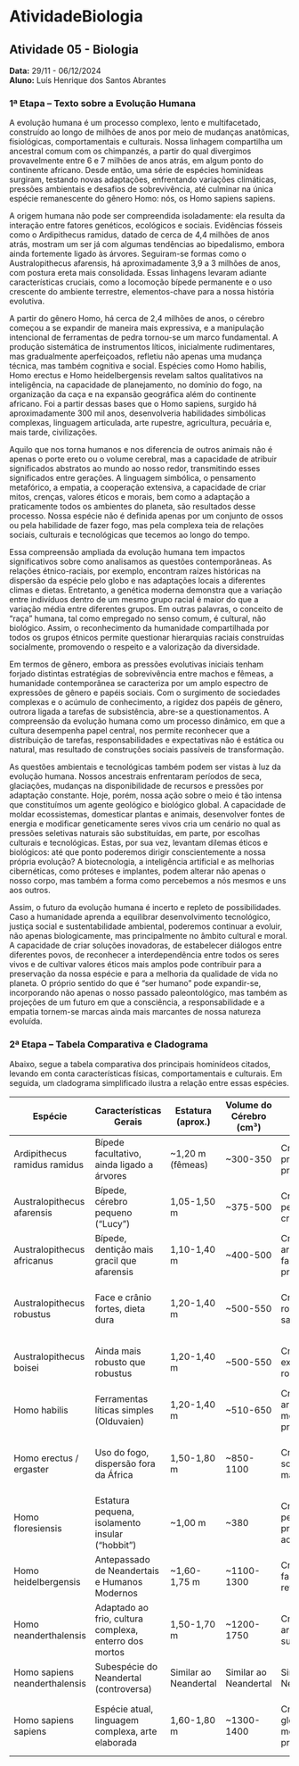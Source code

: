 # AtividadeBiologia

## Atividade 05 - Biologia

**Data:** 29/11 - 06/12/2024  
**Aluno:** Luís Henrique dos Santos Abrantes

### 1ª Etapa – Texto sobre a Evolução Humana

A evolução humana é um processo complexo, lento e multifacetado, construído ao longo de milhões de anos por meio de mudanças anatômicas, fisiológicas, comportamentais e culturais. Nossa linhagem compartilha um ancestral comum com os chimpanzés, a partir do qual divergimos provavelmente entre 6 e 7 milhões de anos atrás, em algum ponto do continente africano. Desde então, uma série de espécies hominídeas surgiram, testando novas adaptações, enfrentando variações climáticas, pressões ambientais e desafios de sobrevivência, até culminar na única espécie remanescente do gênero Homo: nós, os Homo sapiens sapiens.

A origem humana não pode ser compreendida isoladamente: ela resulta da interação entre fatores genéticos, ecológicos e sociais. Evidências fósseis como o Ardipithecus ramidus, datado de cerca de 4,4 milhões de anos atrás, mostram um ser já com algumas tendências ao bipedalismo, embora ainda fortemente ligado às árvores. Seguiram-se formas como o Australopithecus afarensis, há aproximadamente 3,9 a 3 milhões de anos, com postura ereta mais consolidada. Essas linhagens levaram adiante características cruciais, como a locomoção bípede permanente e o uso crescente do ambiente terrestre, elementos-chave para a nossa história evolutiva.

A partir do gênero Homo, há cerca de 2,4 milhões de anos, o cérebro começou a se expandir de maneira mais expressiva, e a manipulação intencional de ferramentas de pedra tornou-se um marco fundamental. A produção sistemática de instrumentos líticos, inicialmente rudimentares, mas gradualmente aperfeiçoados, refletiu não apenas uma mudança técnica, mas também cognitiva e social. Espécies como Homo habilis, Homo erectus e Homo heidelbergensis revelam saltos qualitativos na inteligência, na capacidade de planejamento, no domínio do fogo, na organização da caça e na expansão geográfica além do continente africano. Foi a partir dessas bases que o Homo sapiens, surgido há aproximadamente 300 mil anos, desenvolveria habilidades simbólicas complexas, linguagem articulada, arte rupestre, agricultura, pecuária e, mais tarde, civilizações.

Aquilo que nos torna humanos e nos diferencia de outros animais não é apenas o porte ereto ou o volume cerebral, mas a capacidade de atribuir significados abstratos ao mundo ao nosso redor, transmitindo esses significados entre gerações. A linguagem simbólica, o pensamento metafórico, a empatia, a cooperação extensiva, a capacidade de criar mitos, crenças, valores éticos e morais, bem como a adaptação a praticamente todos os ambientes do planeta, são resultados desse processo. Nossa espécie não é definida apenas por um conjunto de ossos ou pela habilidade de fazer fogo, mas pela complexa teia de relações sociais, culturais e tecnológicas que tecemos ao longo do tempo.

Essa compreensão ampliada da evolução humana tem impactos significativos sobre como analisamos as questões contemporâneas. As relações étnico-raciais, por exemplo, encontram raízes históricas na dispersão da espécie pelo globo e nas adaptações locais a diferentes climas e dietas. Entretanto, a genética moderna demonstra que a variação entre indivíduos dentro de um mesmo grupo racial é maior do que a variação média entre diferentes grupos. Em outras palavras, o conceito de “raça” humana, tal como empregado no senso comum, é cultural, não biológico. Assim, o reconhecimento da humanidade compartilhada por todos os grupos étnicos permite questionar hierarquias raciais construídas socialmente, promovendo o respeito e a valorização da diversidade.

Em termos de gênero, embora as pressões evolutivas iniciais tenham forjado distintas estratégias de sobrevivência entre machos e fêmeas, a humanidade contemporânea se caracteriza por um amplo espectro de expressões de gênero e papéis sociais. Com o surgimento de sociedades complexas e o acúmulo de conhecimento, a rigidez dos papéis de gênero, outrora ligada a tarefas de subsistência, abre-se a questionamentos. A compreensão da evolução humana como um processo dinâmico, em que a cultura desempenha papel central, nos permite reconhecer que a distribuição de tarefas, responsabilidades e expectativas não é estática ou natural, mas resultado de construções sociais passíveis de transformação.

As questões ambientais e tecnológicas também podem ser vistas à luz da evolução humana. Nossos ancestrais enfrentaram períodos de seca, glaciações, mudanças na disponibilidade de recursos e pressões por adaptação constante. Hoje, porém, nossa ação sobre o meio é tão intensa que constituímos um agente geológico e biológico global. A capacidade de moldar ecossistemas, domesticar plantas e animais, desenvolver fontes de energia e modificar geneticamente seres vivos cria um cenário no qual as pressões seletivas naturais são substituídas, em parte, por escolhas culturais e tecnológicas. Estas, por sua vez, levantam dilemas éticos e biológicos: até que ponto poderemos dirigir conscientemente a nossa própria evolução? A biotecnologia, a inteligência artificial e as melhorias cibernéticas, como próteses e implantes, podem alterar não apenas o nosso corpo, mas também a forma como percebemos a nós mesmos e uns aos outros.

Assim, o futuro da evolução humana é incerto e repleto de possibilidades. Caso a humanidade aprenda a equilibrar desenvolvimento tecnológico, justiça social e sustentabilidade ambiental, poderemos continuar a evoluir, não apenas biologicamente, mas principalmente no âmbito cultural e moral. A capacidade de criar soluções inovadoras, de estabelecer diálogos entre diferentes povos, de reconhecer a interdependência entre todos os seres vivos e de cultivar valores éticos mais amplos pode contribuir para a preservação da nossa espécie e para a melhoria da qualidade de vida no planeta. O próprio sentido do que é “ser humano” pode expandir-se, incorporando não apenas o nosso passado paleontológico, mas também as projeções de um futuro em que a consciência, a responsabilidade e a empatia tornem-se marcas ainda mais marcantes de nossa natureza evoluída.

### 2ª Etapa – Tabela Comparativa e Cladograma

Abaixo, segue a tabela comparativa dos principais hominídeos citados, levando em conta características físicas, comportamentais e culturais. Em seguida, um cladograma simplificado ilustra a relação entre essas espécies.

| Espécie                         | Características Gerais                                        | Estatura (aprox.)    | Volume do Cérebro (cm³) | Mudança Craniana                                | Esqueleto/Bipedalismo              | Inteligência (Ferramentas)           | Mandíbulas e Dentes                      | Período de Ocorrência              | Distribuição Geográfica         | Linguagem (Indícios)            | Habilidades Manuais                      | Artes (Indícios)                      |
|---------------------------------|---------------------------------------------------------------|----------------------|-------------------------|-----------------------------------------------|-------------------------------------|--------------------------------------|-----------------------------------------|-----------------------------------------|---------------------------------|-------------------------------|-------------------------------------------|---------------------------------------|
| Ardipithecus ramidus ramidus    | Bípede facultativo, ainda ligado a árvores                    | ~1,20 m (fêmeas)     | ~300-350                | Crânio primitivo, face projetada              | Bipedalismo inicial                 | Muito limitada                        | Dentes menos afilados                  | ~4,4 milhões de anos                 | África (Etiópia)               | Comunicação rudimentar         | Possível manipulação de objetos simples  | Sem evidência                        |
| Australopithecus afarensis      | Bípede, cérebro pequeno (“Lucy”)                              | 1,05-1,50 m          | ~375-500                | Crânio pequeno, leve crista sagital           | Bipedalismo definido                | Modesta                              | Mandíbulas robustas, dentes grandes    | 3,9 a 3 milhões de anos               | África Oriental                   | Comunicação primitiva (gestual/vocal) | Uso ocasional de pedras não modificadas | Sem evidência                        |
| Australopithecus africanus      | Bípede, dentição mais gracil que afarensis                    | 1,10-1,40 m          | ~400-500                | Crânio mais arredondado, face menos projetada | Bipedalismo relativamente eficiente | Um pouco maior que afarensis          | Mandíbulas menos robustas              | 3 a 2 milhões de anos                 | África Austral                     | Comunicação primitiva           | Manipulação simples                      | Sem evidência                        |
| Australopithecus robustus       | Face e crânio fortes, dieta dura                              | 1,20-1,40 m          | ~500-550                | Crânio robusto, crista sagital                | Bípede                               | Limitada                              | Mandíbulas muito robustas, dentes grandes | 2 a 1,5 milhões de anos           | África Austral                     | Comunicação rudimentar         | Uso de ossos como ferramentas simples     | Sem evidência                        |
| Australopithecus boisei         | Ainda mais robusto que robustus                               | 1,20-1,40 m          | ~500-550                | Crânio extremamente robusto                   | Bípede                               | Limitada                              | Mandíbulas e dentes enormes (parantrópos) | 2,3 a 1,2 milhões de anos         | África Oriental                    | Comunicação rudimentar         | Ferramentas simples (não modificadas)     | Sem evidência                        |
| Homo habilis                    | Ferramentas líticas simples (Olduvaien)                      | 1,20-1,40 m          | ~510-650                | Crânio mais arredondado, menos prognata       | Bípede eficiente                    | Crescente (ferramentas)               | Mandíbulas menos robustas              | 2,4 a 1,4 milhões de anos             | África Oriental e Austral        | Comunicação vocal mais complexa | Fabricação sistemática de ferramentas     | Sem evidência clara                 |
| Homo erectus / ergaster         | Uso do fogo, dispersão fora da África                         | 1,50-1,80 m          | ~850-1100               | Crânio maior, sobrancelhas marcadas           | Bípede moderno                      | Avançada (Acheulense)                 | Mandíbulas mais graciosas, dentes menores | 1,9 milhões a 100 mil anos        | África, Ásia, Europa             | Protolinguagem                  | Ferramentas de pedra bem elaboradas        | Possíveis gravuras simples           |
| Homo floresiensis               | Estatura pequena, isolamento insular (“hobbit”)               | ~1,00 m              | ~380                    | Crânio pequeno, proporcional ao corpo         | Bípede adaptado                     | Adaptada, ferramentas simples          | Mandíbulas pequenas, dentes reduzidos  | 100 a 60 mil anos                    | Ilha de Flores (Indonésia)       | Comunicação vocal simples       | Ferramentas líticas simples              | Sem evidência                        |
| Homo heidelbergensis            | Antepassado de Neandertais e Humanos Modernos                 | ~1,60-1,75 m         | ~1100-1300              | Crânio maior, face mais retrátil              | Bípede moderno                      | Avançada, caça complexa               | Mandíbulas mais leves                 | 700 a 200 mil anos                  | África, Europa, Ásia            | Pré-linguagem complexa          | Ferramentas sofisticadas, lanças          | Indícios simbólicos iniciais          |
| Homo neanderthalensis           | Adaptado ao frio, cultura complexa, enterro dos mortos        | 1,50-1,70 m          | ~1200-1750              | Crânio amplo, arco supraciliar               | Bípede moderno                      | Próxima à humana (Mousteriana)         | Mandíbulas robustas                  | 400 a 40 mil anos                   | Europa, Ásia Ocidental           | Linguagem simbólica limitada    | Ferramentas avançadas, uso de fogo, abrigos | Ornamentos e pigmentos               |
| Homo sapiens neanderthalensis   | Subespécie do Neandertal (controversa)                       | Similar ao Neandertal | Similar ao Neandertal  | Similar ao Neandertal                         | Bípede moderno                      | Similar ao Neandertal                | Similar ao Neandertal                 | Mesmo período do Neandertal        | Mesmo habitat do Neandertal      | Linguagem desenvolvida?         | Ferramentas e cultura similares            | Ornamentos, pigmentos               |
| Homo sapiens sapiens            | Espécie atual, linguagem complexa, arte elaborada             | 1,60-1,80 m          | ~1300-1400              | Crânio globular, mento proeminente           | Bípede moderno                      | Inteligência abstrata, cumulativa      | Mandíbulas e dentes menores           | 300 mil anos até o presente        | Global                          | Linguagem desenvolvida, sofisticada | Ferramentas avançadas, agricultura, indústria | Artes complexas (pintura, escultura, música) |
